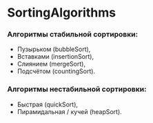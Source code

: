 # SortingAlgorithms
### Алгоритмы стабильной сортировки:
* Пузырьком (bubbleSort),
* Вставками (insertionSort),
* Слиянием (mergeSort),
* Подсчётом (countingSort).

### Алгоритмы нестабильной сортировки:
 * Быстрая (quickSort),
 * Пирамидальная / кучей (heapSort).


